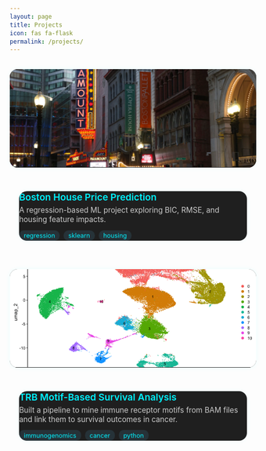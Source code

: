 ```yaml
---
layout: page
title: Projects
icon: fas fa-flask
permalink: /projects/
---
```


<style>
.project-grid {
  display: grid;
  grid-template-columns: repeat(auto-fit, minmax(320px, 1fr));
  gap: 2rem;
  margin-top: 2rem;
}

.project-card {
  background-color: #1f1f1f;
  border-radius: 16px;
  overflow: hidden;
  box-shadow: 0 0 10px rgba(0,255,255,0.08);
  transition: 0.3s ease;
  display: flex;
  flex-direction: column;
  text-decoration: none;
  position: relative;
}

.project-card:hover {
  transform: scale(1.03);
  box-shadow: 0 0 20px rgba(0, 255, 255, 0.3);
}

.project-image {
  width: 100%;
  height: 200px;
  object-fit: cover;
  border-bottom: 1px solid #333;
}

.project-content {
  padding: 1rem 1.2rem;
  flex-grow: 1;
  display: flex;
  flex-direction: column;
  justify-content: space-between;
}

.project-title {
  font-size: 1.2rem;
  font-weight: 600;
  color: #00f2ff;
  margin-bottom: 0.3rem;
}

.project-desc {
  font-size: 0.95rem;
  color: #ccc;
  margin-bottom: 0.8rem;
}

.project-links {
  display: flex;
  gap: 1.2rem;
  align-items: center;
  font-size: 1.3rem;
  margin-top: 0.6rem;
}

.project-links a {
  color: #56cc9d;
  transition: color 0.2s ease, transform 0.2s ease;
}

.project-links a:hover {
  color: #00f2ff;
  transform: scale(1.2);
}

.project-tags {
  margin-top: 0.8rem;
  display: flex;
  gap: 0.5rem;
  flex-wrap: wrap;
}

.project-tags span {
  background: #263238;
  color: #00f2ff;
  padding: 0.2rem 0.6rem;
  border-radius: 10px;
  font-size: 0.8rem;
}
</style>

<div class="project-grid">

  <!-- Project 1: Boston -->
  <a href="/learning-bioinformatics/projects/boston-house/" class="project-card">
    <img class="project-image" src="/assets/img/project-thumbs/boston.png" alt="Boston Housing">
    <div class="project-content">
      <div>
        <div class="project-title">Boston House Price Prediction</div>
        <div class="project-desc">A regression-based ML project exploring BIC, RMSE, and housing feature impacts.</div>
        <div class="project-tags">
          <span>regression</span><span>sklearn</span><span>housing</span>
        </div>
      </div>
      <div class="project-links">
        <a href="#" title="GitHub (coming soon)"><i class="fab fa-github"></i></a>
        <a href="#" title="Blog (coming soon)"><i class="fas fa-blog"></i></a>
      </div>
    </div>
  </a>

  <!-- Project 2: TRB Motif -->
  <a href="/learning-bioinformatics/projects/trb-survival/" class="project-card">
    <img class="project-image" src="/assets/img/project-thumbs/unannotated_clusters.png" alt="TRB Motif">
    <div class="project-content">
      <div>
        <div class="project-title">TRB Motif-Based Survival Analysis</div>
        <div class="project-desc">Built a pipeline to mine immune receptor motifs from BAM files and link them to survival outcomes in cancer.</div>
        <div class="project-tags">
          <span>immunogenomics</span><span>cancer</span><span>python</span>
        </div>
      </div>
      <div class="project-links">
        <a href="#" title="GitHub (coming soon)"><i class="fab fa-github"></i></a>
        <a href="#" title="Blog (coming soon)"><i class="fas fa-blog"></i></a>
      </div>
    </div>
  </a>

</div>
